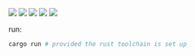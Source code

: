 ![](https://bitbucket.org/riscv-ppu/ppu/src/urbani/misc/fast_actfun/sigmoid.svg?raw=true)
![](https://bitbucket.org/riscv-ppu/ppu/src/urbani/misc/fast_actfun/tanh.svg?raw=true)
![](https://bitbucket.org/riscv-ppu/ppu/src/urbani/misc/fast_actfun/inv.svg?raw=true)
![](https://bitbucket.org/riscv-ppu/ppu/src/urbani/misc/fast_actfun/comp1.svg?raw=true)
![](https://bitbucket.org/riscv-ppu/ppu/src/urbani/misc/fast_actfun/elu.svg?raw=true)

run:

```sh
cargo run # provided the rust toolchain is set up
```